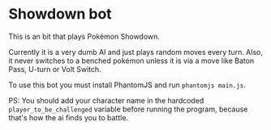 # Showdown bot

This is an bit that plays Pokémon Showdown.


Currently it is a very dumb AI and just plays random moves every turn. Also, it never switches to a benched pokémon unless it is via a move like Baton Pass, U-turn or Volt Switch.


To use this bot you must install PhantomJS and run `phantomjs main.js`.

PS: You should add your character name in the hardcoded `player_to_be_challenged` variable before running the program, because that's how the ai finds you to battle.
